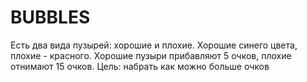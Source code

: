 # BUBBLES
Есть два вида пузырей: хорошие и плохие. Хорошие синего цвета, плохие - красного. Хорошие пузыри прибавляют 5 очков, плохие отнимают 15 очков. Цель: набрать как можно больше очков

